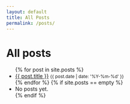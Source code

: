 ```yaml
---
layout: default
title: All Posts
permalink: /posts/
---
```


<h1>All posts</h1>
<ul>
  {% for post in site.posts %}
    <li>
      <a href="{{ post.url | relative_url }}">{{ post.title }}</a>
      <small>{{ post.date | date: '%Y-%m-%d' }}</small>
    </li>
  {% endfor %}
  {% if site.posts == empty %}
    <li>No posts yet.</li>
  {% endif %}
</ul>


